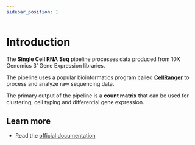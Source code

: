 ```yaml
---
sidebar_position: 1
---
```


# Introduction

The **Single Cell RNA Seq** pipeline processes data produced from 10X Genomics 3’ Gene Expression libraries.  

The pipeline uses a popular bioinformatics program called [**CellRanger**](https://www.10xgenomics.com/support/software/cell-ranger/latest) to process and analyze raw sequencing data.  

The primary output of the pipeline is a **count matrix** that can be used for clustering, cell typing and differential gene expression.

## Learn more

- Read the [official documentation](https://nf-co.re/scrnaseq/3.0.0/)